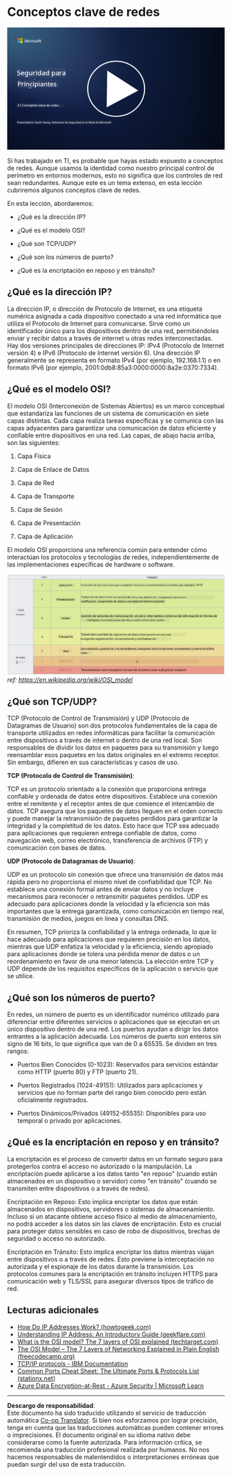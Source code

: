 <!--
CO_OP_TRANSLATOR_METADATA:
{
  "original_hash": "252724eceeb183fb9018f88c5e1a3f0c",
  "translation_date": "2025-09-03T18:55:42+00:00",
  "source_file": "3.1 Networking key concepts.md",
  "language_code": "es"
}
-->
# Conceptos clave de redes

[![Ver el video](../../translated_images/3-1_placeholder.4175b570caca311e2bfc7e19ab9e1f14144b17af49b128ea998c2a7211f49795.es.png)](https://learn-video.azurefd.net/vod/player?id=1d8606a8-8357-4dae-8b8f-0a13c3fddd7a)

Si has trabajado en TI, es probable que hayas estado expuesto a conceptos de redes. Aunque usamos la identidad como nuestro principal control de perímetro en entornos modernos, esto no significa que los controles de red sean redundantes. Aunque este es un tema extenso, en esta lección cubriremos algunos conceptos clave de redes.

En esta lección, abordaremos:

 - ¿Qué es la dirección IP?
   
 - ¿Qué es el modelo OSI?

 

 - ¿Qué son TCP/UDP?

   
 

 - ¿Qué son los números de puerto?

   
  

 - ¿Qué es la encriptación en reposo y en tránsito?

## ¿Qué es la dirección IP?

La dirección IP, o dirección de Protocolo de Internet, es una etiqueta numérica asignada a cada dispositivo conectado a una red informática que utiliza el Protocolo de Internet para comunicarse. Sirve como un identificador único para los dispositivos dentro de una red, permitiéndoles enviar y recibir datos a través de internet u otras redes interconectadas. Hay dos versiones principales de direcciones IP: IPv4 (Protocolo de Internet versión 4) e IPv6 (Protocolo de Internet versión 6). Una dirección IP generalmente se representa en formato IPv4 (por ejemplo, 192.168.1.1) o en formato IPv6 (por ejemplo, 2001:0db8:85a3:0000:0000:8a2e:0370:7334).

## ¿Qué es el modelo OSI?

El modelo OSI (Interconexión de Sistemas Abiertos) es un marco conceptual que estandariza las funciones de un sistema de comunicación en siete capas distintas. Cada capa realiza tareas específicas y se comunica con las capas adyacentes para garantizar una comunicación de datos eficiente y confiable entre dispositivos en una red. Las capas, de abajo hacia arriba, son las siguientes:

 1. Capa Física
    
 
 2. Capa de Enlace de Datos

    
    

 1. Capa de Red

    
   

 1. Capa de Transporte

    

 1. Capa de Sesión

    
   

 1. Capa de Presentación

    
    

 1. Capa de Aplicación

El modelo OSI proporciona una referencia común para entender cómo interactúan los protocolos y tecnologías de redes, independientemente de las implementaciones específicas de hardware o software.

![image](../../translated_images/osilayers.3489744e4715f50913c8f8cfe8deaccdcee6b0642bb18344496faed0abb58051.es.png)
_ref: https://en.wikipedia.org/wiki/OSI_model_

## ¿Qué son TCP/UDP?

TCP (Protocolo de Control de Transmisión) y UDP (Protocolo de Datagramas de Usuario) son dos protocolos fundamentales de la capa de transporte utilizados en redes informáticas para facilitar la comunicación entre dispositivos a través de internet o dentro de una red local. Son responsables de dividir los datos en paquetes para su transmisión y luego reensamblar esos paquetes en los datos originales en el extremo receptor. Sin embargo, difieren en sus características y casos de uso.

**TCP (Protocolo de Control de Transmisión)**:

TCP es un protocolo orientado a la conexión que proporciona entrega confiable y ordenada de datos entre dispositivos. Establece una conexión entre el remitente y el receptor antes de que comience el intercambio de datos. TCP asegura que los paquetes de datos lleguen en el orden correcto y puede manejar la retransmisión de paquetes perdidos para garantizar la integridad y la completitud de los datos. Esto hace que TCP sea adecuado para aplicaciones que requieren entrega confiable de datos, como navegación web, correo electrónico, transferencia de archivos (FTP) y comunicación con bases de datos.

**UDP (Protocolo de Datagramas de Usuario)**:

UDP es un protocolo sin conexión que ofrece una transmisión de datos más rápida pero no proporciona el mismo nivel de confiabilidad que TCP. No establece una conexión formal antes de enviar datos y no incluye mecanismos para reconocer o retransmitir paquetes perdidos. UDP es adecuado para aplicaciones donde la velocidad y la eficiencia son más importantes que la entrega garantizada, como comunicación en tiempo real, transmisión de medios, juegos en línea y consultas DNS.

En resumen, TCP prioriza la confiabilidad y la entrega ordenada, lo que lo hace adecuado para aplicaciones que requieren precisión en los datos, mientras que UDP enfatiza la velocidad y la eficiencia, siendo apropiado para aplicaciones donde se tolera una pérdida menor de datos o un reordenamiento en favor de una menor latencia. La elección entre TCP y UDP depende de los requisitos específicos de la aplicación o servicio que se utilice.

## ¿Qué son los números de puerto?

En redes, un número de puerto es un identificador numérico utilizado para diferenciar entre diferentes servicios o aplicaciones que se ejecutan en un único dispositivo dentro de una red. Los puertos ayudan a dirigir los datos entrantes a la aplicación adecuada. Los números de puerto son enteros sin signo de 16 bits, lo que significa que van de 0 a 65535. Se dividen en tres rangos:

- Puertos Bien Conocidos (0-1023): Reservados para servicios estándar como HTTP (puerto 80) y FTP (puerto 21).

- Puertos Registrados (1024-49151): Utilizados para aplicaciones y servicios que no forman parte del rango bien conocido pero están oficialmente registrados.

- Puertos Dinámicos/Privados (49152-65535): Disponibles para uso temporal o privado por aplicaciones.

## ¿Qué es la encriptación en reposo y en tránsito?

La encriptación es el proceso de convertir datos en un formato seguro para protegerlos contra el acceso no autorizado o la manipulación. La encriptación puede aplicarse a los datos tanto "en reposo" (cuando están almacenados en un dispositivo o servidor) como "en tránsito" (cuando se transmiten entre dispositivos o a través de redes).

Encriptación en Reposo: Esto implica encriptar los datos que están almacenados en dispositivos, servidores o sistemas de almacenamiento. Incluso si un atacante obtiene acceso físico al medio de almacenamiento, no podrá acceder a los datos sin las claves de encriptación. Esto es crucial para proteger datos sensibles en caso de robo de dispositivos, brechas de seguridad o acceso no autorizado.

Encriptación en Tránsito: Esto implica encriptar los datos mientras viajan entre dispositivos o a través de redes. Esto previene la interceptación no autorizada y el espionaje de los datos durante la transmisión. Los protocolos comunes para la encriptación en tránsito incluyen HTTPS para comunicación web y TLS/SSL para asegurar diversos tipos de tráfico de red.

## Lecturas adicionales
- [How Do IP Addresses Work? (howtogeek.com)](https://www.howtogeek.com/341307/how-do-ip-addresses-work/)
- [Understanding IP Address: An Introductory Guide (geekflare.com)](https://geekflare.com/understanding-ip-address/)
- [What is the OSI model? The 7 layers of OSI explained (techtarget.com)](https://www.techtarget.com/searchnetworking/definition/OSI)
- [The OSI Model – The 7 Layers of Networking Explained in Plain English (freecodecamp.org)](https://www.freecodecamp.org/news/osi-model-networking-layers-explained-in-plain-english/)
- [TCP/IP protocols - IBM Documentation](https://www.ibm.com/docs/en/aix/7.3?topic=protocol-tcpip-protocols)
- [Common Ports Cheat Sheet: The Ultimate Ports & Protocols List (stationx.net)](https://www.stationx.net/common-ports-cheat-sheet/)
- [Azure Data Encryption-at-Rest - Azure Security | Microsoft Learn](https://learn.microsoft.com/azure/security/fundamentals/encryption-atrest?WT.mc_id=academic-96948-sayoung)

---

**Descargo de responsabilidad**:  
Este documento ha sido traducido utilizando el servicio de traducción automática [Co-op Translator](https://github.com/Azure/co-op-translator). Si bien nos esforzamos por lograr precisión, tenga en cuenta que las traducciones automáticas pueden contener errores o imprecisiones. El documento original en su idioma nativo debe considerarse como la fuente autorizada. Para información crítica, se recomienda una traducción profesional realizada por humanos. No nos hacemos responsables de malentendidos o interpretaciones erróneas que puedan surgir del uso de esta traducción.